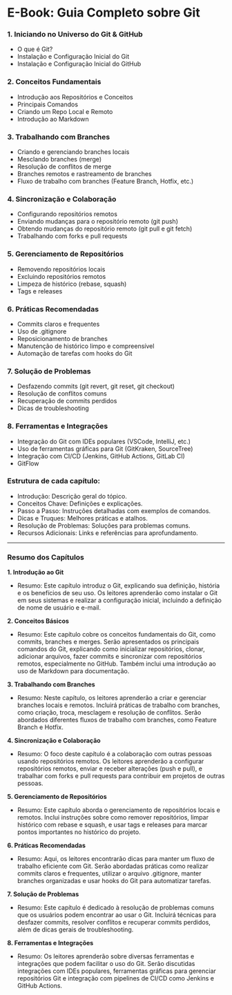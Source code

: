 # E-Book: Guia Completo sobre Git

### 1. Iniciando no Universo do Git & GitHub
- O que é Git?
- Instalação e Configuração Inicial do Git
- Instalação e Configuração Inicial do GitHub

### 2. Conceitos Fundamentais
- Introdução aos Repositórios e Conceitos
- Principais Comandos
- Criando um Repo Local e Remoto
- Introdução ao Markdown

### 3. Trabalhando com Branches
- Criando e gerenciando branches locais
- Mesclando branches (merge)
- Resolução de conflitos de merge
- Branches remotos e rastreamento de branches
- Fluxo de trabalho com branches (Feature Branch, Hotfix, etc.)

### 4. Sincronização e Colaboração
- Configurando repositórios remotos
- Enviando mudanças para o repositório remoto (git push)
- Obtendo mudanças do repositório remoto (git pull e git fetch)
- Trabalhando com forks e pull requests

### 5. Gerenciamento de Repositórios
- Removendo repositórios locais
- Excluindo repositórios remotos
- Limpeza de histórico (rebase, squash)
- Tags e releases

### 6. Práticas Recomendadas
- Commits claros e frequentes
- Uso de .gitignore
- Reposicionamento de branches
- Manutenção de histórico limpo e compreensível
- Automação de tarefas com hooks do Git

### 7. Solução de Problemas
- Desfazendo commits (git revert, git reset, git checkout)
- Resolução de conflitos comuns
- Recuperação de commits perdidos
- Dicas de troubleshooting

### 8. Ferramentas e Integrações
- Integração do Git com IDEs populares (VSCode, IntelliJ, etc.)
- Uso de ferramentas gráficas para Git (GitKraken, SourceTree)
- Integração com CI/CD (Jenkins, GitHub Actions, GitLab CI)
- GitFlow

### Estrutura de cada capítulo:
- Introdução: Descrição geral do tópico.
- Conceitos Chave: Definições e explicações.
- Passo a Passo: Instruções detalhadas com exemplos de comandos.
- Dicas e Truques: Melhores práticas e atalhos.
- Resolução de Problemas: Soluções para problemas comuns.
- Recursos Adicionais: Links e referências para aprofundamento.


-----

### Resumo dos Capítulos

**1. Introdução ao Git**
- Resumo: Este capítulo introduz o Git, explicando sua definição, história e os benefícios de seu uso. Os leitores aprenderão como instalar o Git em seus sistemas e realizar a configuração inicial, incluindo a definição de nome de usuário e e-mail.

**2. Conceitos Básicos**
- Resumo: Este capítulo cobre os conceitos fundamentais do Git, como commits, branches e merges. Serão apresentados os principais comandos do Git, explicando como inicializar repositórios, clonar, adicionar arquivos, fazer commits e sincronizar com repositórios remotos, especialmente no GitHub. Também inclui uma introdução ao uso de Markdown para documentação.

**3. Trabalhando com Branches**
- Resumo: Neste capítulo, os leitores aprenderão a criar e gerenciar branches locais e remotos. Incluirá práticas de trabalho com branches, como criação, troca, mesclagem e resolução de conflitos. Serão abordados diferentes fluxos de trabalho com branches, como Feature Branch e Hotfix.

**4. Sincronização e Colaboração**
- Resumo: O foco deste capítulo é a colaboração com outras pessoas usando repositórios remotos. Os leitores aprenderão a configurar repositórios remotos, enviar e receber alterações (push e pull), e trabalhar com forks e pull requests para contribuir em projetos de outras pessoas.

**5. Gerenciamento de Repositórios**
- Resumo: Este capítulo aborda o gerenciamento de repositórios locais e remotos. Inclui instruções sobre como remover repositórios, limpar histórico com rebase e squash, e usar tags e releases para marcar pontos importantes no histórico do projeto.

**6. Práticas Recomendadas**
- Resumo: Aqui, os leitores encontrarão dicas para manter um fluxo de trabalho eficiente com Git. Serão abordadas práticas como realizar commits claros e frequentes, utilizar o arquivo .gitignore, manter branches organizadas e usar hooks do Git para automatizar tarefas.

**7. Solução de Problemas**
- Resumo: Este capítulo é dedicado à resolução de problemas comuns que os usuários podem encontrar ao usar o Git. Incluirá técnicas para desfazer commits, resolver conflitos e recuperar commits perdidos, além de dicas gerais de troubleshooting.

**8. Ferramentas e Integrações**
- Resumo: Os leitores aprenderão sobre diversas ferramentas e integrações que podem facilitar o uso do Git. Serão discutidas integrações com IDEs populares, ferramentas gráficas para gerenciar repositórios Git e integração com pipelines de CI/CD como Jenkins e GitHub Actions.